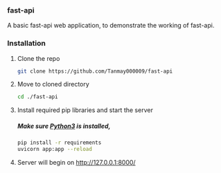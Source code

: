 ### fast-api
A basic fast-api web application, to demonstrate the working of fast-api.

### Installation

1. Clone the repo
   ```sh
   git clone https://github.com/Tanmay000009/fast-api
   ```
2. Move to cloned directory
   ```sh
   cd ./fast-api
   ```
3. Install required pip libraries and start the server
   ##### Make sure [Python3](https://www.python.org/) is installed,
   ```sh 
   pip install -r requirements  
   uvicorn app:app --reload
   ```
4. Server will begin on http://127.0.0.1:8000/
